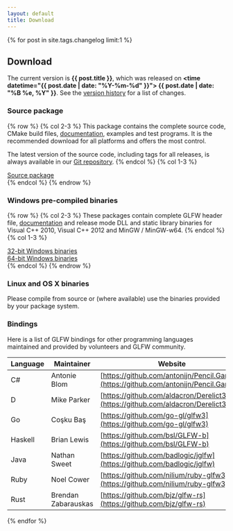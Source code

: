 ```yaml
---
layout: default
title: Download
---
```


{% for post in site.tags.changelog limit:1 %}

## Download

The current version is **{{ post.title }}**, which was released on
**<time datetime="{{ post.date | date: "%Y-%m-%d" }}">
{{ post.date | date: "%B %e, %Y" }}</time>**.
See the [version history](changelog.html) for a list of changes.

### Source package

{% row %}
{% col 2-3 %}
This package contains the complete source code, CMake build files,
[documentation](documentation.html), examples and test programs. It
is the recommended download for all platforms and offers the most control.

The latest version of the source code, including tags for all releases,
is always available in our [Git repository](https://github.com/glfw/glfw).
{% endcol %}
{% col 1-3 %}
<a href="http://sourceforge.net/projects/glfw/files/glfw/{{ post.title }}/glfw-{{ post.title }}.zip/download">
<div class="button">Source package</div>
</a>
{% endcol %}
{% endrow %}

### Windows pre-compiled binaries

{% row %}
{% col 2-3 %}
These packages contain complete GLFW header file,
[documentation](documentation.html) and release mode DLL and static
library binaries for Visual C++ 2010, Visual C++ 2012 and MinGW / MinGW-w64.
{% endcol %}
{% col 1-3 %}
<a href="http://sourceforge.net/projects/glfw/files/glfw/{{ post.title }}/glfw-{{ post.title }}.bin.WIN32.zip/download">
<div class="button">32-bit Windows binaries</div>
</a>
<a href="http://sourceforge.net/projects/glfw/files/glfw/{{ post.title }}/glfw-{{ post.title }}.bin.WIN64.zip/download">
<div class="button">64-bit Windows binaries</div>
</a>
{% endcol %}
{% endrow %}

### Linux and OS X binaries

Please compile from source or (where available) use the binaries provided by your package system.

### Bindings

Here is a list of GLFW bindings for other programming languages 
maintained and provided by volunteers and GLFW community.

| Language | Maintainer          | Website |
| -------- | ------------------- | ------- |
| C#       | Antonie Blom        | [https://github.com/antonijn/Pencil.Gaming](https://github.com/antonijn/Pencil.Gaming) |
| D        | Mike Parker         | [https://github.com/aldacron/Derelict3](https://github.com/aldacron/Derelict3) |
| Go       | Coşku Baş           | [https://github.com/go-gl/glfw3](https://github.com/go-gl/glfw3) |
| Haskell  | Brian Lewis         | [https://github.com/bsl/GLFW-b](https://github.com/bsl/GLFW-b) |
| Java     | Nathan Sweet        | [https://github.com/badlogic/jglfw](https://github.com/badlogic/jglfw) |
| Ruby     | Noel Cower          | [https://github.com/nilium/ruby-glfw3](https://github.com/nilium/ruby-glfw3) |
| Rust     | Brendan Zabarauskas | [https://github.com/bjz/glfw-rs](https://github.com/bjz/glfw-rs) |

{% endfor %}

